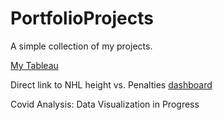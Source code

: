 # PortfolioProjects
A simple collection of my projects. 

[My Tableau](https://public.tableau.com/app/profile/schuylar.davis)

Direct link to NHL height vs. Penalties [dashboard](https://public.tableau.com/app/profile/schuylar.davis/viz/PenaltiesvsHeightNHL2023RegularSeason/Avg_PenHeightTop10Pen#1)

Covid Analysis: Data Visualization in Progress
